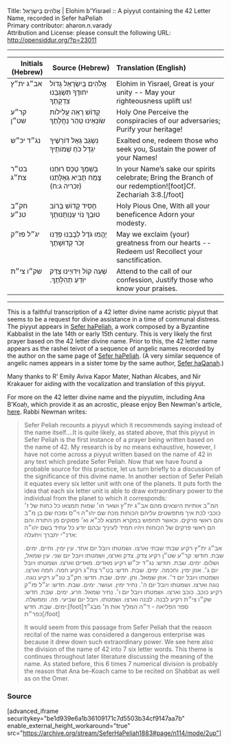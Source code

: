 <html>
<head></head>
<body>
Title: אֱלֹהִים בְּיִשְׂרָאֵל | Elohim b'Yisrael :: A piyyut containing the 42 Letter Name, recorded in Sefer haPeliah<br />
Primary contributor: aharon.n.varady<br />
Attribution and License: please consult the following URL: <a href="http://opensiddur.org/?p=23011">http://opensiddur.org/?p=23011</a>
<p />
<hr />

<table style="margin-left: auto;margin-right: auto;" class="draggable">
<thead><tr><th id="x" style="text-align: right;">Initials (Hebrew)</th><th style="text-align: right;">Source (Hebrew)</th><th style="text-align: left;">Translation (English)</th></tr></thead>
<tbody>
<tr><td style="vertical-align:top;" width="16%">
<div class="scribe"><span lang="he">
אב״ג ית״ץ
</span></div></td>

<td style="vertical-align:top;" width="30%">
<div class="liturgy"><span lang="he">
אֱלֹהִים בְּיִשְׂרָאֵל
גָדוֹל יִחוּדֶךָ
תְּשַׂגְּבֵנוּ צִדְקָתֶךָ
</span></div></td>

<td style="vertical-align:top;" width="50%"><div class="english">
Elohim in Yisrael,
Great is your unity -- 
May your righteousness uplift us!
</td></tr>


<tr><td style="vertical-align:top;" width="16%">
<div class="scribe"><span lang="he">
קר״ע שט״ן
</span></div></td>

<td style="vertical-align:top;" width="30%">
<div class="liturgy"><span lang="he">
קָדוֹשׁ
רְאֵה עֲלִילוֹת שׂוֹנְאֵינוּ
טַהֵר נַחֲלָתֶךָ
</span></div></td>

<td style="vertical-align:top;" width="50%"><div class="english">
Holy One
Perceive the conspiracies of our adversaries;
Purify your heritage!
</td></tr>


<tr><td style="vertical-align:top;" width="16%">
<div class="scribe"><span lang="he">
נג״ד יכ״ש
</span></div></td>

<td style="vertical-align:top;" width="30%">
<div class="liturgy"><span lang="he">
נִשְׂגַּב גְּאַל דּוֹרְשֶׁיךָ
יִגְדַּל כֹּחַ שְׁמוֹתֶיךָ
</span></div></td>

<td style="vertical-align:top;" width="50%"><div class="english">
Exalted one, redeem those who seek you,
Sustain the power of your Names!
</td></tr>


<tr><td style="vertical-align:top;" width="16%">
<div class="scribe"><span lang="he">
בט״ר צת״ג
</span></div></td>

<td style="vertical-align:top;" width="30%">
<div class="liturgy"><span lang="he">
בְּשִׁמְךָ טַכֵּס רוּחֵנוּ
צֶמַח תָּבִיא גְּאֻלָּתֵנוּ <span class="citation">(זכריה ג:ח)</span>
</span></div></td>

<td style="vertical-align:top;" width="50%"><div class="english">
In your Name’s sake our spirits celebrate;
Bring the Branch of our redemption![foot]Cf. Zechariah 3:8.[/foot]
</td></tr>


<tr><td style="vertical-align:top;" width="16%">
<div class="scribe"><span lang="he">
חק״ב טנ״ע
</span></div></td>

<td style="vertical-align:top;" width="30%">
<div class="liturgy"><span lang="he">
חָסִיד קָדוֹשׁ
בְּרוֹב טוּבְךָ
נוֹי עַנְוְתָנוּתֶךָ
</span></div></td>

<td style="vertical-align:top;" width="50%"><div class="english">
Holy Pious One,
With all your beneficence 
Adorn your modesty.
</td></tr>


<tr><td style="vertical-align:top;" width="16%">
<div class="scribe"><span lang="he">
יג״ל פז״ק
</span></div></td>

<td style="vertical-align:top;" width="30%">
<div class="liturgy"><span lang="he">
יֶהֱמוּ גֹּדֶל לְבָבֵנוּ
פְּדֵנוּ זְכֹר קְדוּשָׁתֶךָ
</span></div></td>

<td style="vertical-align:top;" width="50%"><div class="english">
May we exclaim (your) greatness from our hearts --
Redeem us! Recollect your sanctification.
</td></tr>


<tr><td style="vertical-align:top;" width="16%">
<div class="scribe"><span lang="he">
שק״ו צי״ת
</span></div></td>

<td style="vertical-align:top;" width="30%">
<div class="liturgy"><span lang="he">
שְׁעֵה קוֹל וִידוּיֵינוּ
צַדֵּק יוֹדֵעַ תְּהִלָּתֶךָ.‏
</span></div></td>

<td style="vertical-align:top;" width="50%"><div class="english">
Attend to the call of our confession,
Justify those who know your praises.
</div></td></tr>
</tbody></table>

<hr />

This is a faithful transcription of a 42 letter divine name acristic piyyut that seems to be a request for divine assistance in a time of communal distress. The piyyut appears in <a href="https://www.jewishvirtuallibrary.org/kanah-and-peliyah-books-of">Sefer haPeliah</a>, a work composed by a Byzantine Kabbalist in the late 14th or early 15th century. This is very likely the first prayer based on the 42 letter divine name. Prior to this, the 42 letter name appears as the rashei teivot of a sequence of angelic names recorded by the author on the same page of <a href="https://opensiddur.org/prayers/praxes/contemplation/adiryarots-bahiryarots/">Sefer haPeliah</a>. (A very similar sequence of angelic names appears in a sister tome by the same author, <a href="https://opensiddur.org/prayers/praxes/contemplation/adiryaron-bahiryaron/">Sefer haQanah</a>.)

Many thanks to R' Emily Aviva Kapor Mater, Nathan Alcabes, and Nir Krakauer for aiding with the vocalization and translation of this piyyut.

For more on the 42 letter divine name and the piyyutim, including Ana B'Koaḥ, which provide it as an acrostic, please enjoy Ben Newman's article, <a href="http://kaphtziel.blogspot.com/2012/05/utterance-of-name-of-42-ana-be-koach-as.html">here</a>. Rabbi Newman writes:

<blockquote>Sefer Peliah recounts a piyyut which it recommends saying instead of the name itself....It is quite likely, as stated above, that this piyyut in Sefer Peliah is the first instance of a prayer being written based on the name of 42. My research is by no means exhaustive, however, I have not come across a piyyut written based on the name of 42 in any text which predate Sefer Peliah. Now that we have found a probable source for this practice, let us turn briefly to a discussion of the significance of this divine name. In another section of Sefer Peliah it equates every six letter unit with one of the planets. It puts forth the idea that each six letter unit is able to draw extraordinary power to the individual from the planet to which it corresponds:

<div class="hebrew">המ״ב אותיות היוצאים מהם אב״ג ית״ץ ושאר הו׳ שמות תמצאו כל כחות של ז׳ כוכבי לכת איך מתפשטים עליהם הכוחות מכח שם יהו״ה וי״ס ומכח שם בן מ״ב והם ראשי פרקים. וכאשר תחפוש במקרא תמצא לכ״א וא׳ פסוקים מן התורה והם הם ראשי פרקים של הכוחות ויהיו תמיד לעיניך ובהם יודע כל עתיד בשם יהו״ה אדנ״י יתברך ויתעלה:

אב״ג ית״ץ רקיע שבתי שבתי וארצו. ושמטתו ויובל יום אחד. עין ימין. וחיים. ימים. שבת. חודש:
קר״ע שט״ן רקיע צדק. צדק וארצו, ושמטתו ויובל יום שני. עין שמאל, ושלום. ימים. שבת. חודש:
נג״ד יכ״ש רקיע מאדים. מאדים וארצו. ושמטתו ויובל יום ג׳. אוזן ימין. וחכמה. ימים. שבת. חדש:
בט״ר צת״ג רקיע חמה. חמה וארצו. ושמטתו ויובל יום ד׳. אוזן שמאל. וחן. ימים. שבת. חדש:
חק״ב טנ״ע רקיע נוגה. נוגה וארצו. ושמטתו ויובל יום ה׳. נחיר ימין. ועושר. ימים. שבת. חדש:
יג״ל פז״ק רקיע כוכב. כוכב וארצו. ושמטתו ויובל יום ו׳. נחיר שמאל. וזרע. ימים. שבת. חדש:
שק״ו צי״ת רקיע לבנה. לבנה וארצו. ושמטתו. ויובל יום שביעי. פה. וממשלה. ימים. שבת. חדש:[foot]ספר הפליאה - ד״ה המליך אות ת׳ מבג״ד כפר״ת[/foot]</div>

It would seem from this passage from Sefer Peliah that the reason recital of the name was considered a dangerous enterprise was because it drew down such extraordinary power. We see here also the division of the name of 42 into 7 six letter words. This theme is continues throughout later literature discussing the meaning of the name. As stated before, this 6 times 7 numerical division is probably the reason that Ana be-Koach came to be recited on Shabbat as well as on the Omer. </blockquote>


<h3>Source</h3>

[advanced_iframe securitykey="be1d939e6a1b36109171c7d5503b34cf9147aa7b" enable_external_height_workaround="true" src="https://archive.org/stream/SeferHaPeliah1883#page/n114/mode/2up"]

</body>
</html>